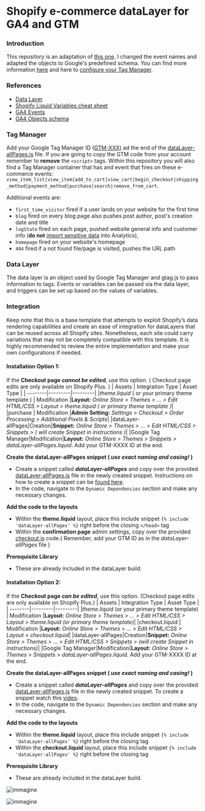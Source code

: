 # Shopify e-commerce dataLayer for GA4 and GTM

### Introduction

This repository is an adaptation of [this one](https://github.com/TechnicalWebAnalytics/dataLayer-shopify/blob/master/dataLayer-allPages.js).
I changed the event names and adapted the objects to Google's predefined schema.
You can find more information [here](https://support.google.com/analytics/answer/10119380?hl=en) and here to [configure your Tag Manager](https://developers.google.com/analytics/devguides/collection/ga4/ecommerce?client_type=gtm#add_shipping_info).

### References

- [Data Layer](https://developers.google.com/tag-platform/devguides/datalayer?hl=en)
- [Shopify Liquid Variables cheat sheet](https://www.shopify.com/partners/shopify-cheat-sheet) 
- [GA4 Events](https://developers.google.com/analytics/devguides/collection/ga4/reference/events)
- [GA4 Objects schema](https://support.google.com/analytics/answer/10119380?hl=en)

### Tag Manager
Add your Google Tag Manager ID ([GTM-XXX)](https://developers.google.com/tag-platform/tag-manager/web?hl=en) ad the end of the [dataLayer-allPages.js](https://github.com/paolobtl/GA4-Shopify-dataLayer/blob/main/dataLayer-allPages.js) file.
If you are going to copy the GTM code from your account remember to **remove** the `<script>` tags.
Within this repository you will also find a Tag Manager container that has and event that fires on these e-commerce events:
`view_item_list|view_item|add_to_cart|view_cart|begin_checkout|shipping_method|payment_method|purchase|search|remove_from_cart`.

Additional events are:

 - `first_time_visitor` fired if a user lands on your website for the
   first time
  - `blog` fired on every blog page also pushes post author,
   post's creation date and title
 - `logState` fired on each page, pushed
   website general info and customer info (**do not** [import sensitive
   data](https://support.google.com/analytics/answer/6366371?hl=en#zippy=,in-this-article) into Analytics), 
 - `homepage` fired on your website's homepage
 - `404` fired if a not found file/page is visited, pushes the URL path

### Data Layer
The data layer is an object used by Google Tag Manager and gtag.js to pass information to tags. Events or variables can be passed via the data layer, and triggers can be set up based on the values of variables.

### Integration
Keep note that this is a base template that attempts to exploit Shopify’s data rendering capabilities and create an ease of integration for dataLayers that can be reused across all Shopify sites. Nonetheless, each site could carry variations that may not be completely compatible with this template.
It is highly recommended to review the entire implementation and make your own configurations if needed.
#### Installation Option 1:

If the  **Checkout page  _cannot be edited_**, use this option. ( Checkout page edits are only available on Shopify Plus. )
| Assets | Integration Type | Asset Type |
| --------|---------|---------|
|*theme.liquid* ( or your primary theme template ) | Modification |**Layout:**  _Online Store > Themes > ... > Edit HTML/CSS > Layout > theme.liquid ( or primary theme template )_|
|purchase | Modification |**Admin Setting:**  _Settings > Checkout > Order Processing > Additional Pixels & Scripts_|
|dataLayer-allPages|Creation|**Snippet:**  _Online Store > Themes > ... > Edit HTML/CSS > Snippets > ( will create Snippet in instructions )_|
|Google Tag Manager|Modification|**Layout:**  _Online Store > Themes > Snippets > dataLayer-allPages.liquid_. Add your GTM-XXXX ID at the end.

**Create the dataLayer-allPages snippet (  _use exact naming and casing!_  )**

-   Create a snippet called  **_dataLayer-allPages_**  and copy over the provided  [dataLayer-allPages.js](https://github.com/paolobtl/GA4-Shopify-dataLayer/blob/main/dataLayer-allPages.js) file in the newly created snippet. Instructions on how to create a snippet can be [found here](https://www.youtube.com/watch?v=9Fxl_xOz7LA).
- In the code, navigate to the `Dynamic Dependencies` section and make any necessary changes.

**Add the code to the layouts**
-   Within the  **theme.liquid**  layout, place this include snippet  `{% include 'dataLayer-allPages' %}`  right before the closing `</head>` tag
-   Within the  **confirmation page**  admin settings, copy over the provided  [checkout.js](https://github.com/paolobtl/GA4-Shopify-dataLayer/blob/main/checkout.js)  code.( Remember, add your GTM ID as in the _dataLayer-allPages_ file )

**Prerequisite Library**

-   These are already included in the dataLayer build.

#### Installation Option 2:

If the  **Checkout page  _can be edited_**, use this option. (Checkout page edits are only available on Shopify Plus.)
| Assets | Integration Type | Asset Type |
| --------|---------|---------|
|*theme.liquid* (or your primary theme template) | Modification |**Layout:**  _Online Store > Themes > ... > Edit HTML/CSS > Layout > theme.liquid (or primary theme template)_|
|checkout.liquid | Modification |**Layout:**  _Online Store > Themes > ... > Edit HTML/CSS > Layout > checkout.liquid_|
|dataLayer-allPages|Creation|**Snippet:**  _Online Store > Themes > ... > Edit HTML/CSS > Snippets > (will create Snippet in instructions)_|
|Google Tag Manager|Modification|**Layout:**  _Online Store > Themes > Snippets > dataLayer-allPages.liquid_. Add your GTM-XXXX ID at the end.

**Create the dataLayer-allPages snippet (  _use exact naming and casing!_  )**



-   Create a snippet called  **_dataLayer-allPages_**  and copy over the provided  [dataLayer-allPages.js](https://github.com/paolobtl/GA4-Shopify-dataLayer/blob/main/dataLayer-allPages.js) file in the newly created snippet. To create a snippet watch this [video](https://www.youtube.com/watch?v=9Fxl_xOz7LA).
- In the code, navigate to the `Dynamic Dependencies` section and make any necessary changes.

**Add the code to the layouts**

-   Within the  **theme.liquid**  layout, place this include snippet  `{% include 'dataLayer-allPages' %}`  right before the closing </head> tag
-   Within the  **checkout.liquid**  layout, place this include snippet  `{% include 'dataLayer-allPages' %}`  right before the closing </head> tag

**Prerequisite Library**

-   These are already included in the dataLayer build.




![immagine](https://user-images.githubusercontent.com/68049947/197404778-51e08600-93fd-48dd-88ed-aac8ca126f1c.png)

![immagine](https://user-images.githubusercontent.com/68049947/197404815-bd06a54e-3790-4b12-86ac-362669bfb3a7.png)


